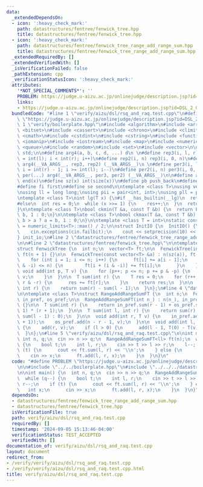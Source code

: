 ```yaml
---
data:
  _extendedDependsOn:
  - icon: ':heavy_check_mark:'
    path: datastructures/fentree/fenwick_tree.hpp
    title: datastructures/fentree/fenwick_tree.hpp
  - icon: ':heavy_check_mark:'
    path: datastructures/fentree/fenwick_tree_range_add_range_sum.hpp
    title: datastructures/fentree/fenwick_tree_range_add_range_sum.hpp
  _extendedRequiredBy: []
  _extendedVerifiedWith: []
  _isVerificationFailed: false
  _pathExtension: cpp
  _verificationStatusIcon: ':heavy_check_mark:'
  attributes:
    '*NOT_SPECIAL_COMMENTS*': ''
    PROBLEM: https://judge.u-aizu.ac.jp/onlinejudge/description.jsp?id=DSL_2_G
    links:
    - https://judge.u-aizu.ac.jp/onlinejudge/description.jsp?id=DSL_2_G
  bundledCode: "#line 1 \"verify/aizu/dsl/rsq_and_raq.test.cpp\"\n#define PROBLEM\
    \ \"https://judge.u-aizu.ac.jp/onlinejudge/description.jsp?id=DSL_2_G\"\n\n#line\
    \ 1 \"verify/boilerplate.hpp\"\n#include <algorithm>\n#include <array>\n#include\
    \ <bitset>\n#include <cassert>\n#include <chrono>\n#include <climits>\n#include\
    \ <cmath>\n#include <cstdint>\n#include <cstring>\n#include <functional>\n#include\
    \ <iomanip>\n#include <iostream>\n#include <map>\n#include <numeric>\n#include\
    \ <queue>\n#include <random>\n#include <set>\n#include <vector>\n\nusing namespace\
    \ std;\n\n#define arg4(a, b, c, d, ...) d\n \n#define rep3(i, l, r) for (int i\
    \ = int(l); i < int(r); i++)\n#define rep2(i, n) rep3(i, 0, n)\n#define rep(...)\
    \ arg4(__VA_ARGS__, rep3, rep2) (__VA_ARGS__)\n \n#define per3(i, l, r) for (int\
    \ i = int(r) - 1; i >= int(l); i--)\n#define per2(i, n) per3(i, 0, n)\n#define\
    \ per(...) arg4(__VA_ARGS__, per3, per2) (__VA_ARGS__)\n\n#define all(x) begin(x),\
    \ end(x)\n#define sz(x) int(size(x))\n#define pb push_back\n#define eb emplace_back\n\
    #define fi first\n#define se second\n\ntemplate <class T>\nusing vec = vector<T>;\n\
    \nusing ll = long long;\nusing pii = pair<int, int>;\nusing pll = pair<ll, ll>;\n\
    \ntemplate <class T>\nint lg(T x) {\n#if __has_builtin(__lg)\n  return __lg(x);\n\
    #else\n  int res = 0;\n  while (x >>= 1) {\n    res++;\n  }\n  return res;\n#endif\n\
    }\n\ntemplate <class T>\nbool ckmin(T &a, const T &b) {\n  return b < a ? a =\
    \ b, 1 : 0;\n}\n\ntemplate <class T>\nbool ckmax(T &a, const T &b) {\n  return\
    \ b > a ? a = b, 1 : 0;\n}\n\ntemplate <class T = int>\nstatic constexpr T inf\
    \ = numeric_limits<T>::max() / 2;\n\nstruct InitIO {\n  InitIO() {\n    cin.tie(0)->sync_with_stdio(0);\n\
    \    cin.exceptions(cin.failbit);\n    cout << setprecision(10) << fixed;\n  }\n\
    } init_io;\n#line 2 \"datastructures/fentree/fenwick_tree_range_add_range_sum.hpp\"\
    \n\n#line 2 \"datastructures/fentree/fenwick_tree.hpp\"\n\ntemplate <class T>\n\
    struct FenwickTree {\n  int n;\n  vector<T> ft;\n\n  FenwickTree(int n_) : n(n_),\
    \ ft(n + 1) {}\n\n  FenwickTree(const vector<T> &a) : n(sz(a)), ft(n + 1) {\n\
    \    for (int i = 1; i <= n; i++) {\n      ft[i] += a[i - 1];\n      if (i + (i\
    \ & -i) <= n) {\n        ft[i + (i & -i)] += ft[i];\n      }\n    }\n  }\n\n \
    \ void add(int p, T v) {\n    for (p++; p <= n; p += p & -p) {\n      ft[p] +=\
    \ v;\n    }\n  }\n\n  T sum(int r) {\n    T res = 0;\n    for (r++; r > 0; r -=\
    \ r & -r) {\n      res += ft[r];\n    }\n    return res;\n  }\n\n  T sum(int l,\
    \ int r) {\n    return sum(r) - sum(l - 1);\n  }\n};\n#line 4 \"datastructures/fentree/fenwick_tree_range_add_range_sum.hpp\"\
    \n\ntemplate <class T>\nstruct RangeAddRangeSumFT {\n  int n;\n  FenwickTree<T>\
    \ in_pref, os_pref;\n\n  RangeAddRangeSumFT(int n_) : n(n_), in_pref(n), os_pref(n)\
    \ {}\n\n  T sum(int r) {\n    return in_pref.sum(r - 1) + os_pref.sum(n - r -\
    \ 1) * (r + 1);\n  }\n\n  T sum(int l, int r) {\n    return sum(r) - (l > 0 ?\
    \ sum(l - 1) : 0);\n  }\n\n  void add(int r, T v) {\n    in_pref.add(r, v * (r\
    \ + 1));\n    os_pref.add(n - r - 1, v);\n  }\n\n  void add(int l, int r, T v)\
    \ {\n    add(r, v);\n    if (l > 0) {\n      add(l - 1, T(0) - T(v));\n    }\n\
    \  }\n};\n#line 5 \"verify/aizu/dsl/rsq_and_raq.test.cpp\"\n\nint main() {\n \
    \ int n, q;\n  cin >> n >> q;\n  RangeAddRangeSumFT<ll> ft(n);\n  while (q--)\
    \ {\n    bool t;\n    int l, r;\n    cin >> t >> l >> r;\n    l--; r--;\n    if\
    \ (t) {\n      cout << ft.sum(l, r) << '\\n';\n    } else {\n      int x;\n  \
    \    cin >> x;\n      ft.add(l, r, x);\n    }\n  }\n}\n"
  code: "#define PROBLEM \"https://judge.u-aizu.ac.jp/onlinejudge/description.jsp?id=DSL_2_G\"\
    \n\n#include \"../../boilerplate.hpp\"\n#include \"../../../datastructures/fentree/fenwick_tree_range_add_range_sum.hpp\"\
    \n\nint main() {\n  int n, q;\n  cin >> n >> q;\n  RangeAddRangeSumFT<ll> ft(n);\n\
    \  while (q--) {\n    bool t;\n    int l, r;\n    cin >> t >> l >> r;\n    l--;\
    \ r--;\n    if (t) {\n      cout << ft.sum(l, r) << '\\n';\n    } else {\n   \
    \   int x;\n      cin >> x;\n      ft.add(l, r, x);\n    }\n  }\n}"
  dependsOn:
  - datastructures/fentree/fenwick_tree_range_add_range_sum.hpp
  - datastructures/fentree/fenwick_tree.hpp
  isVerificationFile: true
  path: verify/aizu/dsl/rsq_and_raq.test.cpp
  requiredBy: []
  timestamp: '2024-09-05 15:13:46-04:00'
  verificationStatus: TEST_ACCEPTED
  verifiedWith: []
documentation_of: verify/aizu/dsl/rsq_and_raq.test.cpp
layout: document
redirect_from:
- /verify/verify/aizu/dsl/rsq_and_raq.test.cpp
- /verify/verify/aizu/dsl/rsq_and_raq.test.cpp.html
title: verify/aizu/dsl/rsq_and_raq.test.cpp
---
```

